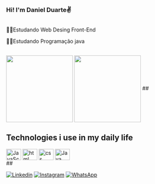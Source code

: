  ### Hi! I'm Daniel Duarte✌️
 ##
 👨‍💻Estudando Web Desing Front-End 
 
 👨‍💻Estudando Programação java 
 ##
<img align="center" height="180em" src="https://github-readme-stats.vercel.app/api?username=Danielduarte31&show_icons=true&theme=tokyonight"/>
 <img align="center" height="180em" src="https://github-readme-stats.vercel.app/api/top-langs/?username=Danielduarte31&layout=compact&theme=tokyonight"/>
##

 ## Technologies i use in my daily life
  <div>
<img align="center" alt="JavaScript" height="30" width="40" src="https://cdn.jsdelivr.net/gh/devicons/devicon/icons/javascript/javascript-plain.svg"/>
<img align="center" alt="html" height="30" width="40" src="https://cdn.jsdelivr.net/gh/devicons/devicon/icons/html5/html5-original.svg"/>
<img align="center" alt="css" height="30" width="40" src="https://cdn.jsdelivr.net/gh/devicons/devicon/icons/css3/css3-original.svg"/>
<img align="center" alt="Java" height="30" width="40" src="https://cdn.jsdelivr.net/gh/devicons/devicon/icons/java/java-original.svg"/>
</div>
##
 
   
 [![Linkedin](https://img.shields.io/badge/LinkedIn-0077B5?style=for-the-badge&logo=linkedin&logoColor=white)](https://www.linkedin.com/in/daniel-duarte-421527280/)
 [![Instagram](https://img.shields.io/badge/Instagram-E4405F?style=for-the-badge&logo=instagram&logoColor=white)](https://www.instagram.com/_duarte_daniel_/)
 [![WhatsApp](https://img.shields.io/badge/WhatsApp-25D366?style=for-the-badge&logo=whatsapp&logoColor=white)](https://api.whatsapp.com/send?phone=5511959813078)

